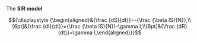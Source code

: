 The **SIR model**

$${\displaystyle {\begin{aligned}&{\frac {dS}{dt}}=-{\frac {\beta IS}{N}},\\[6pt]&{\frac {dI}{dt}}={\frac {\beta IS}{N}}-\gamma I,\\[6pt]&{\frac {dR}{dt}}=\gamma I,\end{aligned}}}$$